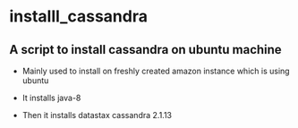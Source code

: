 # installl_cassandra
A script to install cassandra on ubuntu machine
-----------------------------------------------
* Mainly used to install on freshly created amazon instance which is using ubuntu

* It installs java-8

* Then it installs datastax cassandra 2.1.13


